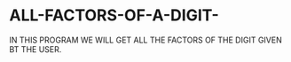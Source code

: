 # ALL-FACTORS-OF-A-DIGIT-
IN THIS PROGRAM WE WILL GET ALL THE FACTORS OF THE DIGIT GIVEN BT THE USER.
